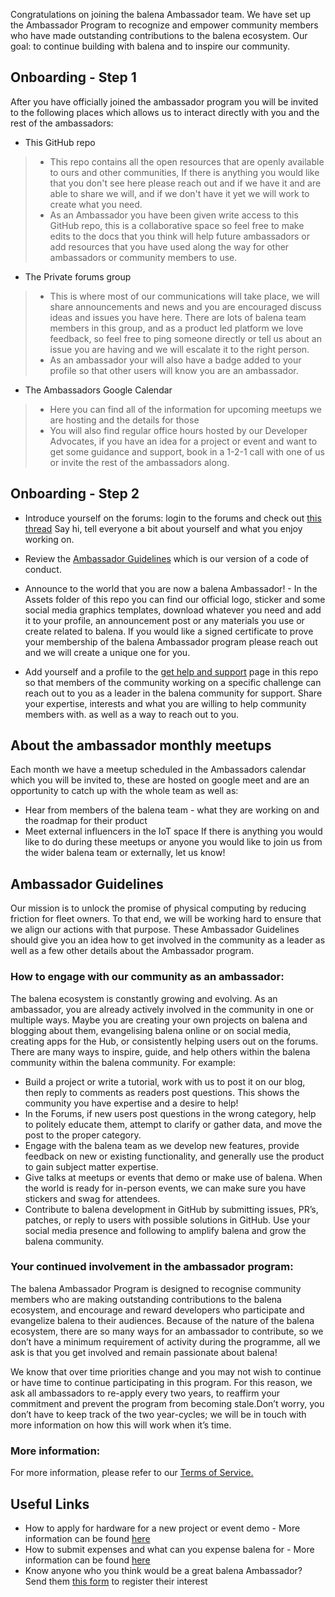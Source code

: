 Congratulations on joining the balena Ambassador team. We have set up the Ambassador Program to recognize and empower community members who have made outstanding contributions to the balena ecosystem. Our goal: to continue building with balena and to inspire our community.

## Onboarding - Step 1 

After you have officially joined the ambassador program you will be invited to the following places which allows us to interact directly with you and the rest of the ambassadors:
* This GitHub repo 
> * This repo contains all the open resources that are openly available to ours and other communities, If there is anything you would like that you don't see here please reach out and if we have it and are able to share we will, and if we don't have it yet we will work to create what you need.
> * As an Ambassador you have been given write access to this GitHub repo, this is a collaborative space so feel free to make edits to the docs that you think will help future ambassadors or add resources that you have used along the way for other ambassadors or community members to use.
* The Private forums group 
> * This is where most of our communications will take place, we will share announcements and news and you are encouraged discuss ideas and issues you have here. There are lots of balena team members in this group, and as a product led platform we love feedback, so feel free to ping someone directly or tell us about an issue you are having and we will escalate it to the right person.
> * As an ambassador your will also have a badge added to your profile so that other users will know you are an ambassador.
* The Ambassadors Google Calendar
> * Here you can find all of the information for upcoming meetups we are hosting and the details for those
> * You will also find regular office hours hosted by our Developer Advocates, if you have an idea for a project or event and want to get some guidance and support, book in a 1-2-1 call with one of us or invite the rest of the ambassadors along.

## Onboarding - Step 2

* Introduce yourself on the forums: login to the forums and check out [this thread](https://forums.balena.io/t/ambassador-intros/267161/16) Say hi, tell everyone a bit about yourself and what you enjoy working on.

* Review the [Ambassador Guidelines](https://forums.balena.io/t/about-the-ambassadors-ambassador-guidelines/249395/3) which is our version of a code of conduct.

* Announce to the world that you are now a balena Ambassador! - In the Assets folder of this repo you can find our official logo, sticker and some social media graphics templates, download whatever you need and add it to your profile, an announcement post or any materials you use or create related to balena. If you would like a signed certificate to prove your membership of the balena Ambassador program please reach out and we will create a unique one for you. 

* Add yourself and a profile to the [get help and support](https://raw.githubusercontent.com/balena-io/community/master/docs/03-get-help-and-support.md) page in this repo so that members of the community working on a specific challenge can reach out to you as a leader in the balena community for support. Share your expertise, interests and what you are willing to help community members with. as well as a way to reach out to you. 

## About the ambassador monthly meetups 
Each month we have a meetup scheduled in the Ambassadors calendar which you will be invited to, these are hosted on google meet and are an opportunity to catch up with the whole team as well as:
* Hear from members of the balena team - what they are working on and the roadmap for their product
* Meet external influencers in the IoT space 
If there is anything you would like to do during these meetups or anyone you would like to join us from the wider balena team or externally, let us know! 

## Ambassador Guidelines

Our mission is to unlock the promise of physical computing by reducing friction for fleet owners. To that end, we will be working hard to ensure that we align our actions with that purpose. These Ambassador Guidelines should give you an idea how to get involved in the community as a leader as well as a few other details about the Ambassador program.

### How to engage with our community as an ambassador:

The balena ecosystem is constantly growing and evolving. As an ambassador, you are already actively involved in the community in one or multiple ways. Maybe you are creating your own projects on balena and blogging about them, evangelising balena online or on social media, creating apps for the Hub, or consistently helping users out on the forums. There are many ways to inspire, guide, and help others within the balena community within the balena community.  For example:

* Build a project or write a tutorial, work with us to post it on our blog, then reply to comments as readers post questions. This shows the community you have expertise and a desire to help!
* In the Forums, if new users post questions in the wrong category, help to politely educate them, attempt to clarify or gather data, and move the post to the proper category.
* Engage with the balena team as we develop new features, provide feedback on new or existing functionality, and generally use the product to gain subject matter expertise.
* Give talks at meetups or events that demo or make use of balena.  When the world is ready for in-person events, we can make sure you have stickers and swag for attendees.
* Contribute to balena development in GitHub by submitting issues, PR’s, patches, or reply to users with possible solutions in GitHub.
Use your social media presence and following to amplify balena and  grow the balena community.

### Your continued involvement in the ambassador program: 

The balena Ambassador Program is designed to recognise community members who are making outstanding contributions to the balena ecosystem, and encourage and reward developers who participate and evangelize balena to their audiences. Because of the nature of the balena ecosystem, there are so many ways for an ambassador to contribute, so we don’t have a minimum requirement of activity during the programme, all we ask is that you get involved and remain passionate about balena! 

We know that over time priorities change and you may not wish to continue or have time to continue participating in this program. For this reason, we ask all ambassadors to re-apply every two years, to reaffirm your commitment and prevent the program from becoming stale.Don’t worry, you don’t have to keep track of the two year-cycles; we will be in touch with more information on how this will work when it’s time.

### More information:
For more information, please refer to our [Terms of Service.](https://www.balena.io/terms-of-service)

## Useful Links

* How to apply for hardware for a new project or event demo - More information can be found [here](https://forums.balena.io/t/about-the-ambassadors-ambassador-guidelines/249395/3)
* How to submit expenses and what can you expense balena for - More information can be found [here](https://forums.balena.io/t/about-the-ambassadors-ambassador-guidelines/249395/3)
* Know anyone who you think would be a great balena Ambassador? Send them [this form](https://balena.typeform.com/to/NaY1nG24) to register their interest

